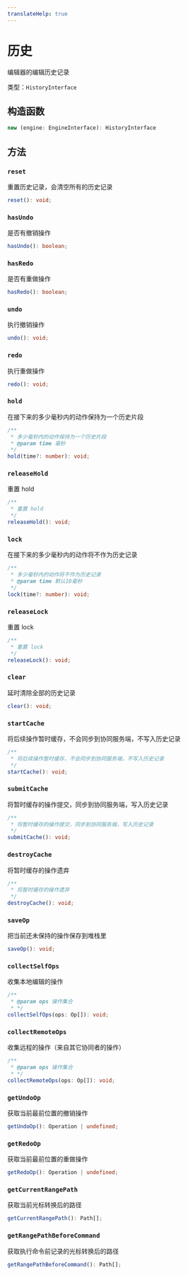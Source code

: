 ```yaml
---
translateHelp: true
---
```


# 历史

编辑器的编辑历史记录

类型：`HistoryInterface`

## 构造函数

```ts
new (engine: EngineInterface): HistoryInterface
```

## 方法

### `reset`

重置历史记录，会清空所有的历史记录

```ts
reset(): void;
```

### `hasUndo`

是否有撤销操作

```ts
hasUndo(): boolean;
```

### `hasRedo`

是否有重做操作

```ts
hasRedo(): boolean;
```

### `undo`

执行撤销操作

```ts
undo(): void;
```

### `redo`

执行重做操作

```ts
redo(): void;
```

### `hold`

在接下来的多少毫秒内的动作保持为一个历史片段

```ts
/**
 * 多少毫秒内的动作保持为一个历史片段
 * @param time 毫秒
 */
hold(time?: number): void;
```

### `releaseHold`

重置 hold

```ts
/**
 * 重置 hold
 */
releaseHold(): void;
```

### `lock`

在接下来的多少毫秒内的动作将不作为历史记录

```ts
/**
 * 多少毫秒内的动作将不作为历史记录
 * @param time 默认10毫秒
 */
lock(time?: number): void;
```

### `releaseLock`

重置 lock

```ts
/**
 * 重置 lock
 */
releaseLock(): void;
```

### `clear`

延时清除全部的历史记录

```ts
clear(): void;
```

### `startCache`

将后续操作暂时缓存，不会同步到协同服务端，不写入历史记录

```ts
/**
 * 将后续操作暂时缓存，不会同步到协同服务端，不写入历史记录
 */
startCache(): void;
```

### `submitCache`

将暂时缓存的操作提交，同步到协同服务端，写入历史记录

```ts
/**
 * 将暂时缓存的操作提交，同步到协同服务端，写入历史记录
 */
submitCache(): void;
```

### `destroyCache`

将暂时缓存的操作遗弃

```ts
/**
 * 将暂时缓存的操作遗弃
 */
destroyCache(): void;
```

### `saveOp`

把当前还未保持的操作保存到堆栈里

```ts
saveOp(): void;
```

### `collectSelfOps`

收集本地编辑的操作

```ts
/**
 * @param ops 操作集合
 * */
collectSelfOps(ops: Op[]): void;
```

### `collectRemoteOps`

收集远程的操作（来自其它协同者的操作）

```ts
/**
 * @param ops 操作集合
 * */
collectRemoteOps(ops: Op[]): void;
```

### `getUndoOp`

获取当前最前位置的撤销操作

```ts
getUndoOp(): Operation | undefined;
```

### `getRedoOp`

获取当前最前位置的重做操作

```ts
getRedoOp(): Operation | undefined;
```

### `getCurrentRangePath`

获取当前光标转换后的路径

```ts
getCurrentRangePath(): Path[];
```

### `getRangePathBeforeCommand`

获取执行命令前记录的光标转换后的路径

```ts
getRangePathBeforeCommand(): Path[];
```
